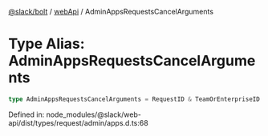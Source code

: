[@slack/bolt](../../../../index.md) / [webApi](../index.md) / AdminAppsRequestsCancelArguments

# Type Alias: AdminAppsRequestsCancelArguments

```ts
type AdminAppsRequestsCancelArguments = RequestID & TeamOrEnterpriseID & TokenOverridable;
```

Defined in: node\_modules/@slack/web-api/dist/types/request/admin/apps.d.ts:68
